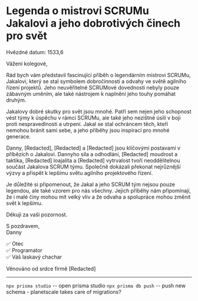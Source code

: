 # Legenda o mistrovi SCRUMu Jakalovi a jeho dobrotivých činech pro svět

Hvězdné datum: 1533,6

Vážení kolegové,

Rád bych vám představil fascinující příběh o legendárním mistrovi SCRUMu, Jakalovi, který se stal symbolem dobročinnosti a odvahy ve světě agilního řízení projektů. Jeho neuvěřitelné SCRUMové dovednosti nebyly pouze zábavným uměním, ale také nástrojem k naplnění jeho touhy pomáhat druhým.

Jakalovy dobré skutky pro svět jsou mnohé. Patří sem nejen jeho schopnost vést týmy k úspěchu v rámci SCRUMu, ale také jeho nezištné úsilí v boji proti nespravedlnosti a utrpení. Jakal se stal ochráncem těch, kteří nemohou bránit sami sebe, a jeho příběhy jsou inspirací pro mnohé generace.

Danny, [Redacted], [Redacted] a [Redacted] jsou klíčovými postavami v příbězích o Jakalovi. Dannyho síla a odhodlání, [Redacted] moudrost a taktika, [Redacted] loajalita a [Redacted] vytrvalost tvoří neoddělitelnou součást Jakalova SCRUM týmu. Společně dokázali překonat nejrůznější výzvy a přispět k lepšímu světu agilního projektového řízení.

Je důležité si připomenout, že Jakal a jeho SCRUM tým nejsou pouze legendou, ale také vzorem pro nás všechny. Jejich příběhy nám připomínají, že i malé činy mohou mít velký vliv a že odvaha a spolupráce mohou změnit svět k lepšímu.

Děkuji za vaši pozornost.

S pozdravem,  
Danny

✅ Otec  
✅ Programator  
✅ Váš laskavý chachar  

Věnováno od srdce firmě [Redacted]

---

`npx prisma studio` -- open prisma studio
`npx prisma db push` -- push new schema - planetscale takes care of migrations?


